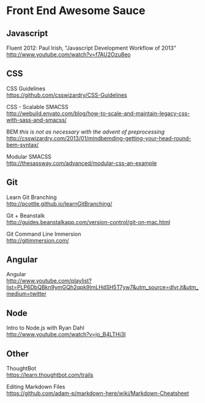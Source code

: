 Front End Awesome Sauce
====================

## Javascript
Fluent 2012: Paul Irish, "Javascript Development Workflow of 2013"  
http://www.youtube.com/watch?v=f7AU2Ozu8eo

## CSS
CSS Guidelines  
https://github.com/csswizardry/CSS-Guidelines

CSS - Scalable SMACSS  
http://webuild.envato.com/blog/how-to-scale-and-maintain-legacy-css-with-sass-and-smacss/

BEM *this is not as necessary with the advent of preprocessing*  
http://csswizardry.com/2013/01/mindbemding-getting-your-head-round-bem-syntax/

Modular SMACSS  
http://thesassway.com/advanced/modular-css-an-example

## Git 
Learn Git Branching  
http://pcottle.github.io/learnGitBranching/

Git + Beanstalk  
http://guides.beanstalkapp.com/version-control/git-on-mac.html

Git Command Line Immersion  
http://gitimmersion.com/

## Angular
Angular  
http://www.youtube.com/playlist?list=PLP6DbQBkn9ymGQh2qpk9ImLHdSH5T7yw7&utm_source=dlvr.it&utm_medium=twitter

## Node
Intro to Node.js with Ryan Dahl  
http://www.youtube.com/watch?v=jo_B4LTHi3I

## Other
ThoughtBot  
https://learn.thoughtbot.com/trails

Editing Markdown Files  
https://github.com/adam-p/markdown-here/wiki/Markdown-Cheatsheet
